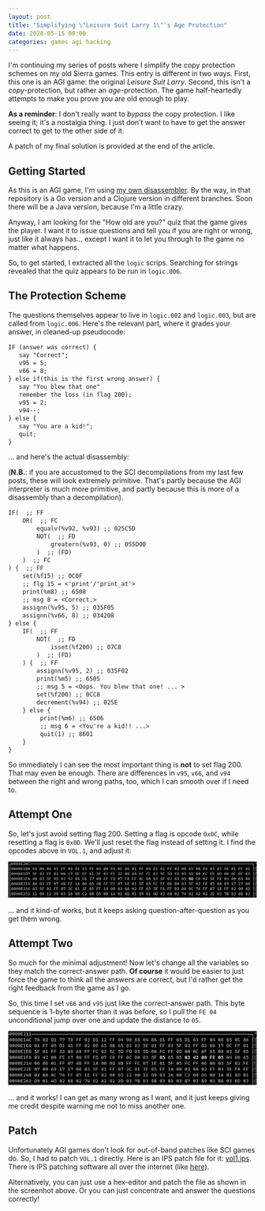 ```yaml
---
layout: post
title: "Simplifying \"Leisure Suit Larry 1\"'s Age Protection"
date: 2020-05-15 00:00
categories: games agi hacking
---
```


I'm continuing my series of posts where I simplify the copy protection schemes
on my old Sierra games.  This entry is different in two ways.  First, this 
one is an AGI game: the original *Leisure Suit Larry*. Second, this isn't
a *copy*-protection, but rather an *age*-protection.  The game half-heartedly
attempts to make you prove you are old enough to play.

**As a reminder**: I don't really want to *bypass* the copy protection. I
like seeing it; it's a nostalgia thing.  I just don't want to have to get
the answer correct to get to the other side of it.

A patch of my final solution is provided at the end of the article.

## Getting Started

As this is an AGI game, I'm using [my own disassembler](https://github.com/rwtodd/agi-tools).  By the way, in that repository is a Go version and a Clojure
version in different branches.  Soon there will be a Java version, because
I'm a little crazy.

Anyway, I am looking for the "How old are you?" quiz that the game
gives the player.  I want it to issue questions and tell you if you
are right or wrong, just like it always has... except I want it to
let you through to the game no matter what happens.

So, to get started, I extracted all the `logic` scrips.  Searching for
strings revealed that the quiz appears to be run in `logic.006`. 

## The Protection Scheme

The questions themselves appear to live in `logic.002` and `logic.003`, but
are called from `logic.006`.  Here's the relevant part, where it
grades your answer, in cleaned-up pseudocode:

~~~~~~
IF (answer was correct) {
   say "Correct";
   v95 = 5;
   v66 = 8;
} else if(this is the first wrong answer) {
   say "You blew that one"
   remember the loss (in flag 200);
   v95 = 2;
   v94--;
} else {
   say "You are a kid!";
   quit;
}
~~~~~~

... and here's the actual disassembly:

(**N.B.**: if you are accustomed to the SCI decompilations from my last
few posts, these will look extremely primitive. That's partly because the
AGI interpreter is much more primitive, and partly because this is more of
a disassembly than a decompilation).

~~~~~~
IF(  ;; FF
    OR(  ;; FC
        equalv(%v92, %v93) ;; 025C5D
        NOT(  ;; FD
            greatern(%v93, 0) ;; 055D00
        )  ;; (FD)
    )  ;; FC
) {  ;; FF
    set(%f15) ;; 0C0F
    ;; flg 15 = <'print'/'print_at'>
    print(%m8) ;; 6508
    ;; msg 8 = <Correct.>
    assignn(%v95, 5) ;; 035F05
    assignn(%v66, 8) ;; 034208
} else {
    IF(  ;; FF
        NOT(  ;; FD
            isset(%f200) ;; 07C8
        )  ;; (FD)
    ) {  ;; FF
        assignn(%v95, 2) ;; 035F02
        print(%m5) ;; 6505
        ;; msg 5 = <Oops. You blew that one! ... >
        set(%f200) ;; 0CC8
        decrement(%v94) ;; 025E
    } else {
         print(%m6) ;; 6506
         ;; msg 6 = <You're a kid!! ...>
         quit(1) ;; 8601
    }
}
~~~~~~

So immediately I can see the most important thing is **not** to set flag 200.
That may even be enough.  There are differences in `v95`, `v66`, and
`v94` between the right and wrong paths, too, which I can smooth over if
I need to. 

## Attempt One

So, let's just avoid setting flag 200.  Setting a flag is opcode `0x0C`, while
resetting a flag is `0x0D`.  We'll just reset the flag instead of setting it.
I find the opcodes above in `VOL.1`, and adjust it:

![hex-edit screenshot](/assets/2020/04/hex-edit.png)

... and it kind-of works, but it keeps asking question-after-question as you
get them wrong.

## Attempt Two
So much for the minimal adjustment!  Now let's change all the variables so
they match the correct-answer path.  **Of course** it would be easier to
just force the game to think all the answers are correct, but I'd rather
get the right feedback from the game as I go. 

So, this time I set `v66` and `v95` just like the correct-answer path.
This byte sequence is 1-byte shorter than it was before, so I pull the
`FE 04` unconditional jump over one and update the distance to `05`.

![hex-edit screenshot](/assets/2020/04/hex-edit-pt2.png)

... and it works!  I can get as many wrong as I want, and it just keeps
giving me credit despite warning me not to miss another one.

## Patch

Unfortunately AGI games don't look for out-of-band patches like SCI games
do.  So, I had to patch `VOL.1` directly.  Here is an IPS patch file
for it: [vol1.ips](/assets/2020/04/vol1.ips).  There is IPS patching
software all over the internet (like [here](https://zerosoft.zophar.net/)).

Alternatively, you can just use a hex-editor and patch the file as shown
in the screenhot above.  Or you can just concentrate and answer the
questions correctly!

